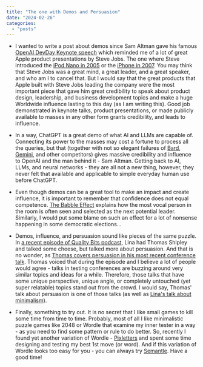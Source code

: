 ```yaml
---
title: "The one with Demos and Persuasion"
date: "2024-02-26"
categories: 
  - "posts"
---
```


- I wanted to write a post about demos since Sam Altman gave his famous [OpenAI DevDay Keynote speech](https://www.youtube.com/watch?v=U9mJuUkhUzk&ab_channel=OpenAI) which reminded me of a lot of great Apple product presentations by Steve Jobs. The one where Steve introduced the [iPod Nano in 2005](https://www.youtube.com/watch?v=ZFJ9d_PXlvo&ab_channel=janneshellebaut) or the [iPhone in 2007](https://www.youtube.com/watch?v=MnrJzXM7a6o&ab_channel=JohnSchroter). You may think that Steve Jobs was a great mind, a great leader, and a great speaker, and who am I to cancel that. But I would say that the great products that Apple built with Steve Jobs leading the company were the most important piece that gave him great credibility to speak about product design, leadership, and business development topics and make a huge Worldwide influence lasting to this day (as I am writing this). Good job demonstrated in keynote talks, product presentations, or made publicly available to masses in any other form grants credibility, and leads to influence.

- In a way, ChatGPT is a great demo of what AI and LLMs are capable of. Connecting its power to the masses may cost a fortune to process all the queries, but that (together with not so elegant failures of [Bard](https://edition.cnn.com/2023/02/08/tech/google-ai-bard-demo-error/index.html), [Gemini](https://www.theverge.com/2024/2/21/24079371/google-ai-gemini-generative-inaccurate-historical), and other competitors) gives massive credibility and influence to OpenAI and the man behind it - Sam Altman. Getting back to AI, LLMs, and neural networks - they are all not a new thing, however, they never felt that available and applicable to simple everyday human use before ChatGPT.

- Even though demos can be a great tool to make an impact and create influence, it is important to remember that confidence does not equal competence. [The Babble Effect](https://www.youtube.com/watch?v=JeJ4w3k02G4&ab_channel=WorldofWisdom) explains how the most vocal person in the room is often seen and selected as the next potential leader. Similarly, I would put some blame on such an effect for a lot of nonsense happening in some democratic elections...

- Demos, influence, and persuasion sound like pieces of the same puzzle. In [a recent episode of Quality Bits podcast](https://open.spotify.com/episode/6bpCvpvR6iHtLq0C3EY9sQ?si=bb95be7c95b34826), Lina had Thomas Shipley and talked some cheese, but talked more about persuasion. And that is no wonder, as [Thomas covers persuasion in his most recent conference talk](https://www.youtube.com/watch?v=iFOIzzwMSi4&ab_channel=NordicTestingDays). Thomas voiced that during the episode and I believe a lot of people would agree - talks in testing conferences are buzzing around very similar topics and ideas for a while. Therefore, those talks that have some unique perspective, unique angle, or completely untouched (yet super relatable) topics stand out from the crowd. I would say, Thomas' talk about persuasion is one of those talks (as well as [Lina's talk about minimalism](https://www.youtube.com/watch?v=xlmLNz6N1uQ&ab_channel=DATAMINER)).

- Finally, something to try out. It is no secret that I like small games to kill some time from time to time. Probably, most of all I like minimalistic puzzle games like 2048 or Wordle that examine my inner tester in a way - as you need to find some pattern or rule to do better. So, recently I found yet another variation of Wordle - [Pixletters](https://pixletters.com/) and spent some time designing and testing my best 1st move (or word). And if this variation of Wordle looks too easy for you - you can always try [Semantle](https://semantle.com/). Have a good time!
